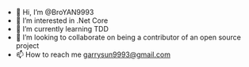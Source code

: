 - 👋 Hi, I’m @BroYAN9993
- 👀 I’m interested in .Net Core
- 🌱 I’m currently learning TDD
- 💞️ I’m looking to collaborate on being a contributor of an open source project
- 📫 How to reach me garrysun9993@gmail.com

<!---
BroYAN9993/BroYAN9993 is a ✨ special ✨ repository because its `README.md` (this file) appears on your GitHub profile.
You can click the Preview link to take a look at your changes.
--->
